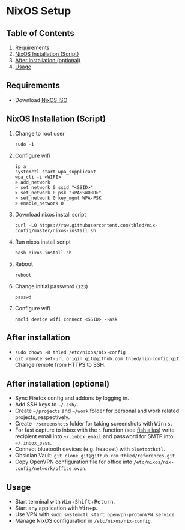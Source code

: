# NixOS Setup

## Table of Contents

1. [Requirements](#requirements)
1. [NixOS Installation (Script)](#nixos-installation-script)
1. [After installation (optional)](#after-installation-optional)
1. [Usage](#usage)

## Requirements

- Download [NixOS ISO][nixos]

## NixOS Installation (Script)

1. Change to root user

    ```shell
    sudo -i
    ```

1. Configure wifi

    ```shell
    ip a
    systemctl start wpa_supplicant
    wpa_cli -i <WIFI>
    > add_network
    > set_network 0 ssid "<SSID>"
    > set_network 0 psk "<PASSWORD>"
    > set_network 0 key_mgmt WPA-PSK
    > enable_network 0
    ```

1. Download nixos install script

    ```shell
    curl -LO https://raw.githubusercontent.com/thled/nix-config/master/nixos-install.sh
    ```

1. Run nixos install script

    ```shell
    bash nixos-install.sh
    ```

1. Reboot

    ```shell
    reboot
    ```

1. Change initial password (`123`)

    ```shell
    passwd
    ```

1. Configure wifi

    ```shell
    nmcli device wifi connect <SSID> --ask
    ```

## After installation

- `sudo chown -R thled /etc/nixos/nix-config`
- `git remote set-url origin git@github.com:thled/nix-config.git` Change remote from HTTPS to SSH.

## After installation (optional)

- Sync Firefox config and addons by logging in.
- Add SSH keys to `~/.ssh/`.
- Create `~/projects` and `~/work` folder for personal and work related projects, respectively.
- Create `~/screenshots` folder for taking screenshots with <kbd>Win</kbd>+<kbd>s</kbd>.
- For fast capture to inbox with the `i` function (see [fish alias][fish]) write recipient email into `~/.inbox_email` and password for SMTP into `~/.inbox_pass`.
- Connect bluetooth devices (e.g. headset) with `bluetoothctl`.
- Obsidian Vault: `git clone git@github.com:thled/references.git`
- Copy OpenVPN configuration file for office into `/etc/nixos/nix-config/network/office.ovpn`.

## Usage

- Start terminal with <kbd>Win</kbd>+<kbd>Shift</kbd>+<kbd>Return</kbd>.
- Start any application with <kbd>Win</kbd>+<kbd>p</kbd>.
- Use VPN with `sudo systemctl start openvpn-protonVPN.service`.
- Manage NixOS configuration in `/etc/nixos/nix-config`.

[nixos]: https://nixos.org/download.html#nixos-iso
[fish]: terminal/fish.nix

